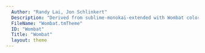 ```yaml
---
  Author: "Randy Lai, Jon Schlinkert"
  Description: "Derived from sublime-monokai-extended with Wombat color scheme. https://github.com/randy3k/Wombat"
  FileName: "Wombat.tmTheme"
  ID: "Wombat"
  Title: "Wombat"
  layout: theme
---
```

  